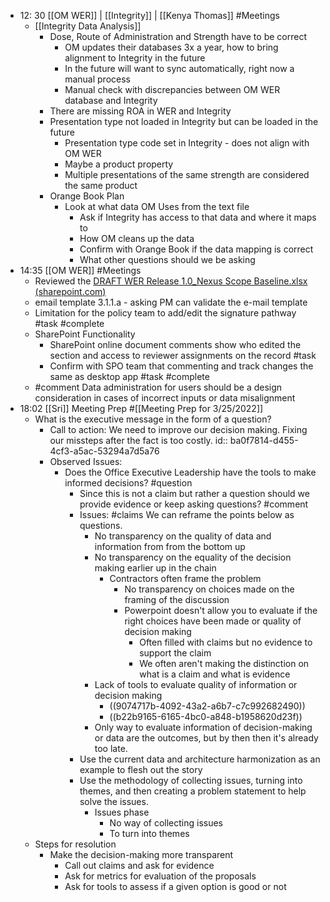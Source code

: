 - 12: 30 [[OM WER]] | [[Integrity]] | [[Kenya Thomas]] #Meetings
	- [[Integrity Data Analysis]]
		- Dose, Route of Administration and Strength have to be correct
			- OM updates their databases 3x a year, how to bring alignment to Integrity in the future
			- In the future will want to sync automatically, right now a manual process
			- Manual check with discrepancies between OM WER database and Integrity
		- There are missing ROA in WER and Integrity
		- Presentation type not loaded in Integrity but can be loaded in the future
			- Presentation type code set in Integrity - does not align with OM WER
			- Maybe a product property
			- Multiple presentations of the same strength are considered the same product
		- Orange Book Plan
			- Look at what data OM Uses from the text file
				- Ask if Integrity has access to that data and where it maps to
				- How OM cleans up the data
				- Confirm with Orange Book if the data mapping is correct
				- What other questions should we be asking
- 14:35 [[OM WER]] #Meetings
	- Reviewed the [DRAFT WER Release 1.0_Nexus Scope Baseline.xlsx (sharepoint.com)](https://fda.sharepoint.com/:x:/r/sites/CDER-OSP-OBI-DDQCSS-Nexus/_layouts/15/Doc.aspx?sourcedoc=%7BD696A91C-995E-4DC3-8750-387AC6F530F2%7D&file=DRAFT%20WER%20Release%201.0_Nexus%20Scope%20Baseline.xlsx&action=default&mobileredirect=true)
	- email template 3.1.1.a - asking PM can validate the e-mail template
	- Limitation for the policy team to add/edit the signature pathway #task #complete
	- SharePoint Functionality
		- SharePoint online document comments show who edited the section and access to reviewer assignments on the record #task
		- Confirm with SPO team that commenting and track changes the same as desktop app #task #complete
	- #comment Data administration for users should be a design consideration in cases of incorrect inputs or data misalignment
- 18:02 [[Sri]] Meeting Prep #[[Meeting Prep for 3/25/2022]]
	- What is the executive message in the form of a question?
		- Call to action: We need to improve our decision making. Fixing our missteps after the fact is too costly. 
		  id:: ba0f7814-d455-4cf3-a5ac-53294a7d5a76
		- Observed Issues:
			- Does the Office Executive Leadership have the tools to make informed decisions? #question
				- Since this is not a claim but rather a question should we provide evidence or keep asking questions? #comment
				- Issues: #claims We can reframe the points below as questions.
					- No transparency on the quality of data and information from from the bottom up
					- No transparency on the equality of the decision making earlier up in the chain
						- Contractors often frame the problem
							- No transparency on choices made on the framing of the discussion
							- Powerpoint doesn't allow you to evaluate if the right choices have been made or quality of decision making
								- Often filled with claims but no evidence to support the claim
								- We often aren't making the distinction on what is a claim and what is evidence
					- Lack of tools to evaluate quality of information or decision making
						- ((9074717b-4092-43a2-a6b7-c7c992682490))
						- ((b22b9165-6165-4bc0-a848-b1958620d23f))
					- Only way to evaluate information of decision-making or data are the outcomes, but by then then it's already too late.
				- Use the current data  and architecture harmonization as an example to flesh out the story
				- Use the methodology of collecting issues, turning into themes, and then creating a problem statement to help solve the issues.
					- Issues phase
						- No way of collecting issues
						- To turn into themes
	- Steps for resolution
		- Make the decision-making more transparent
			- Call out claims and ask for evidence
			- Ask for metrics for evaluation of the proposals
			- Ask for tools to assess if a given option is good or not